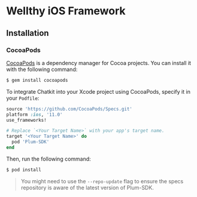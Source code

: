 # Wellthy iOS Framework

## Installation

### CocoaPods

[CocoaPods](http://cocoapods.org) is a dependency manager for Cocoa projects. You can install it with the following command:

```bash
$ gem install cocoapods
```

To integrate Chatkit into your Xcode project using CocoaPods, specify it in your `Podfile`:

```ruby
source 'https://github.com/CocoaPods/Specs.git'
platform :ios, '11.0'
use_frameworks!

# Replace `<Your Target Name>` with your app's target name.
target '<Your Target Name>' do
  pod 'Plum-SDK'
end
```

Then, run the following command:

```bash
$ pod install
```

> You might need to use the `--repo-update` flag to ensure the specs repository is aware of the latest version of Plum-SDK.
